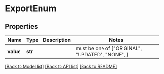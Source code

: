 # ExportEnum


## Properties
Name | Type | Description | Notes
------------ | ------------- | ------------- | -------------
**value** | **str** |  |  must be one of ["ORIGINAL", "UPDATED", "NONE", ]

[[Back to Model list]](../README.md#documentation-for-models) [[Back to API list]](../README.md#documentation-for-api-endpoints) [[Back to README]](../README.md)


